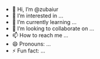 - 👋 Hi, I’m @zubaiur
- 👀 I’m interested in ...
- 🌱 I’m currently learning ...
- 💞️ I’m looking to collaborate on ...
- 📫 How to reach me ...
- 😄 Pronouns: ...
- ⚡ Fun fact: ...

<!---
zubaiur/zubaiur is a ✨ special ✨ repository because its `README.md` (this file) appears on your GitHub profile.
You can click the Preview link to take a look at your changes.
--->
